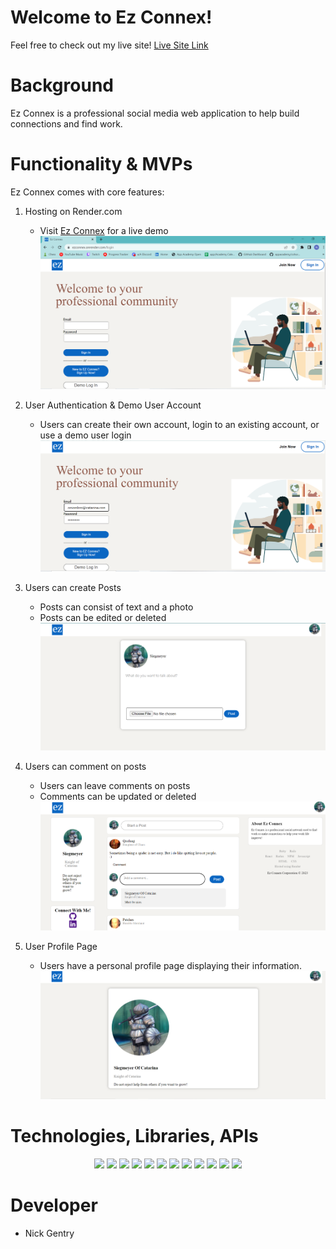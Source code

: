 # Welcome to Ez Connex!

Feel free to check out my live site! [Live Site Link](https://ezconnex.onrender.com/)

# Background

Ez Connex is a professional social media web application to help build connections and find work.


# Functionality & MVPs
Ez Connex comes with  core features:

1. Hosting on Render.com
    - Visit [Ez Connex](https://ezconnex.onrender.com/) for a live demo
     ![Hosting](readMe_pics/hosting.png)


2. User Authentication & Demo User Account
    - Users can create their own account, login to an existing account, or use a demo user login
    ![Login](readMe_pics/login.png)

3. Users can create Posts
    - Posts can consist of text and a photo
    - Posts can be edited or deleted 
    ![Posts](readMe_pics/posts.png)

4. Users can comment on posts
    - Users can leave comments on posts
    - Comments can be updated or deleted 
    ![Comments](readMe_pics/comments.png)

5. User Profile Page
    - Users have a personal profile page displaying their information.
    ![User Profile](readMe_pics/user_show.png)

# Technologies, Libraries, APIs

<p align="center">
<code><img width="12%" src="https://www.vectorlogo.zone/logos/reactjs/reactjs-ar21.svg"></code>
<code><img width="12%" src="https://www.vectorlogo.zone/logos/javascript/javascript-ar21.svg"></code>
<code><img width="12%" src="https://www.vectorlogo.zone/logos/ruby-lang/ruby-lang-ar21.svg"></code>
<code><img width="12%" src="https://www.vectorlogo.zone/logos/w3_html5/w3_html5-ar21.svg"></code>
<code><img width="12%" src="https://www.vectorlogo.zone/logos/w3_css/w3_css-ar21.svg"></code>
<code><img width="12%" src="https://www.vectorlogo.zone/logos/postgresql/postgresql-ar21.svg"></code>
<code><img width="12%" src="https://www.vectorlogo.zone/logos/amazon_aws/amazon_aws-ar21.svg"></code>
<code><img width="12%" src="https://www.vectorlogo.zone/logos/nodejs/nodejs-ar21.svg"></code>
<code><img width="12%" src="https://www.vectorlogo.zone/logos/js_webpack/js_webpack-ar21.svg"></code>
<code><img width="12%" src="https://www.vectorlogo.zone/logos/npmjs/npmjs-ar21.svg"></code>
<code><img width="12%" src="https://www.vectorlogo.zone/logos/github/github-ar21.svg"></code>
<code><img width="12%" src="https://www.vectorlogo.zone/logos/git-scm/git-scm-ar21.svg"></code>
<p/>

# Developer
- Nick Gentry

